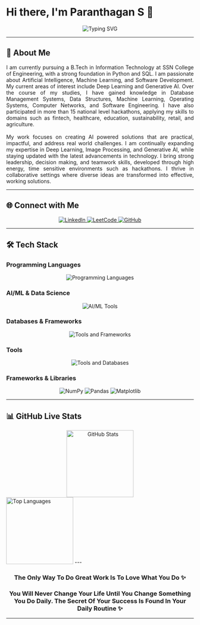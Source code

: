 # Hi there, I'm Paranthagan S 👋

<div align="center">
  <img src="https://readme-typing-svg.herokuapp.com?font=Fira+Code&weight=500&size=22&pause=1000&color=00D4FF&center=true&vCenter=true&width=600&lines=IT+Undergraduate+at+SSN+College;AI%2FML+Enthusiast;Hackathon+Innovator" alt="Typing SVG" />
</div>

---

## 🚀 About Me

<div align="justify">
I am currently pursuing a B.Tech in Information Technology at SSN College of Engineering, with a strong foundation in Python and SQL. I am passionate about Artificial Intelligence, Machine Learning, and Software Development. My current areas of interest include Deep Learning and Generative AI. Over the course of my studies, I have gained knowledge in Database Management Systems, Data Structures, Machine Learning, Operating Systems, Computer Networks, and Software Engineering. I have also participated in more than 15 national level hackathons, applying my skills to domains such as fintech, healthcare, education, sustainability, retail, and agriculture.
</div>

<br>

<div align="justify">
My work focuses on creating AI powered solutions that are practical, impactful, and address real world challenges. I am continually expanding my expertise in Deep Learning, Image Processing, and Generative AI, while staying updated with the latest advancements in technology. I bring strong leadership, decision making, and teamwork skills, developed through high energy, time sensitive environments such as hackathons. I thrive in collaborative settings where diverse ideas are transformed into effective, working solutions.
</div>

---

## 🌐 Connect with Me

<div align="center">
  <a href="https://www.linkedin.com/in/paranthagan-s-6477b7257/" target="_blank">
    <img src="https://img.shields.io/badge/LinkedIn-0077B5?style=for-the-badge&logo=linkedin&logoColor=white" alt="LinkedIn"/>
  </a>
  <a href="https://leetcode.com/u/paranthagan_s/" target="_blank">
    <img src="https://img.shields.io/badge/LeetCode-FFA116?style=for-the-badge&logo=leetcode&logoColor=black" alt="LeetCode"/>
  </a>
  <a href="https://github.com/paranthagan78" target="_blank">
    <img src="https://img.shields.io/badge/GitHub-100000?style=for-the-badge&logo=github&logoColor=white" alt="GitHub"/>
  </a>
</div>

---

## 🛠️ Tech Stack

### Programming Languages
<div align="center">
  <img src="https://skillicons.dev/icons?i=python,html,css,c,java,js" alt="Programming Languages"/>
</div>

### AI/ML & Data Science
<div align="center">
  <img src="https://skillicons.dev/icons?i=sklearn,tensorflow,pytorch" alt="AI/ML Tools"/>
</div>

### Databases & Frameworks
<div align="center">
  <img src="https://skillicons.dev/icons?i=mysql,sqlite,flask,nodejs" alt="Tools and Frameworks"/>
</div>

### Tools
<div align="center">
  <img src="https://skillicons.dev/icons?i=github,arduino,vscode,anaconda" alt="Tools and Databases"/>
</div>

### Frameworks & Libraries
<div align="center">
  <img src="https://img.shields.io/badge/NumPy-013243?style=for-the-badge&logo=numpy&logoColor=white" alt="NumPy"/>
  <img src="https://img.shields.io/badge/Pandas-150458?style=for-the-badge&logo=pandas&logoColor=white" alt="Pandas"/>
  <img src="https://img.shields.io/badge/Matplotlib-11557c?style=for-the-badge&logo=matplotlib&logoColor=white" alt="Matplotlib"/>
</div>

---

## 📊 GitHub Live Stats

<div align="center">
  
  <!-- GitHub Stats Card -->
  <img height="180em" src="https://github-readme-stats.vercel.app/api?username=paranthagan78&show_icons=true&theme=tokyonight&include_all_commits=true&count_private=true&hide_border=true&card_width=400" alt="GitHub Stats"/>
</div>
  <!-- Top Languages Card -->
    <img height="180em" src="https://github-readme-stats.vercel.app/api/top-langs/?username=paranthagan78&layout=compact&theme=tokyonight&hide_border=true&card_width=400" alt="Top Languages"/>
---

<div align="center">
  <h3>The Only Way To Do Great Work Is To Love What You Do ✨</h3>
  <h3>You Will Never Change Your Life Until You Change Something You Do Daily. The Secret Of Your Success Is Found In Your Daily Routine ✨</h3>
</div>

---
